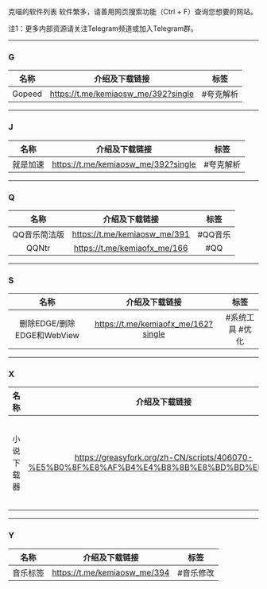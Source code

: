 克喵的软件列表
软件繁多，请善用网页搜索功能（Ctrl + F）查询您想要的网站。

注1：更多内部资源请关注Telegram频道或加入Telegram群。

---

### G
| 名称 | 介绍及下载链接 | 标签 |
| :---: | :---: | :---: |
| Gopeed | https://t.me/kemiaosw_me/392?single | #夸克解析 |

---

### J

| 名称 | 介绍及下载链接 | 标签 |
| :---: | :---: | :---: |
| 就是加速 | https://t.me/kemiaosw_me/392?single | #夸克解析 |

---

### Q

| 名称 | 介绍及下载链接 | 标签 |
| :---: | :---: | :---: |
| QQ音乐简洁版 | https://t.me/kemiaosw_me/391 | #QQ音乐 |
| QQNtr | https://t.me/kemiaofx_me/166 | #QQ |

---

### S
| 名称 | 介绍及下载链接 | 标签 |
| :---: | :---: | :---: |
| 删除EDGE/删除EDGE和WebView | https://t.me/kemiaofx_me/162?single | #系统工具 #优化 |

---

### X

| 名称 | 介绍及下载链接 | 标签 |
| :---: | :---: | :---: |
| 小说下载器 | https://greasyfork.org/zh-CN/scripts/406070-%E5%B0%8F%E8%AF%B4%E4%B8%8B%E8%BD%BD%E5%99%A8 | #油猴脚本 #小说 |

---

### Y

| 名称 | 介绍及下载链接 | 标签 |
| :---: | :---: | :---: |
| 音乐标签 | https://t.me/kemiaosw_me/394 | #音乐修改 |
